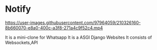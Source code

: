 # Notify




https://user-images.githubusercontent.com/97964059/210326160-8b660070-e8a0-400c-a3f8-271a4c9f52c4.mp4


It is a mini-clone for Whatsapp
It is a ASGI Django Websites
It consists of Websockets,API
